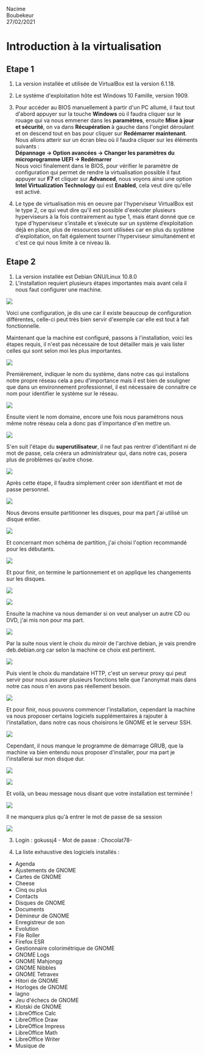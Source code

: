 Nacime  
Boubekeur  
27/02/2021

# Introduction à la virtualisation #

## Etape 1 ##

1. La version installée et utilisée de VirtualBox est la version 6.1.18.

2. Le système d'exploitation hôte est Windows 10 Famille, version 1909.

3. Pour accéder au BIOS manuellement à partir d'un PC allumé, il faut tout d'abord appuyer sur la touche **Windows** où il faudra cliquer sur le rouage qui va nous emmener dans les **paramètres**, ensuite **Mise à jour et sécurité**, on va dans **Récupération** à gauche dans l'onglet déroulant et on descend tout en bas pour cliquer sur **Redémarrer maintenant**.
Nous allons atterir sur un écran bleu où il faudra cliquer sur les éléments suivants :  
**Dépannage -> Option avancées -> Changer les paramètres du microprogramme UEFI -> Redémarrer**    
Nous voici finalement dans le BIOS, pour vérifier le paramètre de configuration qui permet de rendre la virtualisation possible il faut appuyer sur **F7** et cliquer sur **Advanced**, nous voyons ainsi une option **Intel Virtualization Technology** qui est **Enabled**, cela veut dire qu'elle est activé.  

4. Le type de virtualisation mis en oeuvre par l'hyperviseur VirtualBox est le type 2, ce qui veut dire qu'il est possible d'exécuter plusieurs hyperviseurs à la fois contrairement au type 1, mais étant donné que ce type d'hyperviseur s’installe et s’exécute sur un système d’exploitation déjà en place, plus de ressources sont utilisées car en plus du système d'exploitation, on fait également tourner l'hyperviseur simultanément et c'est ce qui nous limite à ce niveau là.

## Etape 2 ##

1. La version installée est Debian GNU/Linux 10.8.0
2. L'installation requiert plusieurs étapes importantes mais avant cela il nous faut configurer une machine.

![](img/optionMachineVirtuelle.png)

Voici une configuration, je dis une car il existe beaucoup de configuration différentes, celle-ci peut très bien servir d'exemple car elle est tout à fait fonctionnelle.

Maintenant que la machine est configuré, passons à l'installation, voici les étapes requis, il n'est pas nécessaire de tout détailler mais je vais lister celles qui sont selon moi les plus importantes.

![](img/AllSteps.png)

Premièrement, indiquer le nom du système, dans notre cas qui installons notre propre réseau cela a peu d'importance mais il est bien de souligner que dans un environnement professionnel, il est nécessaire de connaitre ce nom pour identifier le système sur le réseau.

![](img/configReseauNom.png)

Ensuite vient le nom domaine, encore une fois nous paramétrons nous même notre réseau cela a donc pas d'importance d'en mettre un.

![](img/domaine.png)

S'en suit l'étape du **superutilisateur**, il ne faut pas rentrer d'identifiant ni de mot de passe, cela créera un administrateur qui, dans notre cas, posera plus de problèmes qu'autre chose.

![](img/mdpRoot.png)

Après cette étape, il faudra simplement créer son identifiant et mot de passe personnel.

![](img/nomutilisateur.png)

Nous devons ensuite partitionner les disques, pour ma part j'ai utilisé un disque entier.

![](img/partition.png)

Et concernant mon schéma de partition, j'ai choisi l'option recommandé pour les débutants.

![](img/partitiondebutant.png)

Et pour finir, on termine le partionnement et on applique les changements sur les disques.

![](img/terminerpartition.png)

![](img/partitionnementchangementautorise.png)

Ensuite la machine va nous demander si on veut analyser un autre CD ou DVD, j'ai mis non pour ma part.

![](img/analysedvd.png)

Par la suite nous vient le choix du miroir de l'archive debian, je vais prendre deb.debian.org car selon la machine ce choix est pertinent.

![](img/miroirarchivedebian.png)

Puis vient le choix du mandataire HTTP, c'est un serveur proxy qui peut servir pour nous assurer plusieurs fonctions telle que l'anonymat mais dans notre cas nous n'en avons pas réellement besoin.

![](img/mandataire.png)

Et pour finir, nous pouvons commencer l'installation, cependant la machine va nous proposer certains logiciels supplémentaires à rajouter à l'installation, dans notre cas nous choisirons le GNOME et le serveur SSH.

![](img/selectionlogiciel.png)

Cependant, il nous manque le programme de démarrage GRUB, que la machine va bien entendu nous proposer d'installer, pour ma part je l'installerai sur mon disque dur.

![](img/installationGrub.png)

![](img/installationNonManuel.png)

Et voilà, un beau message nous disant que votre installation est terminée !

![](img/installationtermine.png)

Il ne manquera plus qu'à entrer le mot de passe de sa session

![](img/sessionVM.png)

3. Login : gokussj4 - Mot de passe : Chocolat78-

4. La liste exhaustive des logiciels installés :
- Agenda
- Ajustements de GNOME
- Cartes de GNOME
- Cheese
- Cinq ou plus
- Contacts
- Disques de GNOME
- Documents
- Démineur de GNOME
- Enregistreur de son
- Evolution
- File Roller
- Firefox ESR 
- Gestionnaire colorimétrique de GNOME
- GNOME Logs 
- GNOME Mahjongg
- GNOME Nibbles
- GNOME Tetravex
- Hitori de GNOME
- Horloges de GNOME
- lagno
- Jeu d'échecs de GNOME
- Klotski de GNOME
- LibreOffice Calc
- LibreOffice Draw
- LibreOffice Impress
- LibreOffice Math 
- LibreOffice Writer
- Musique de 
